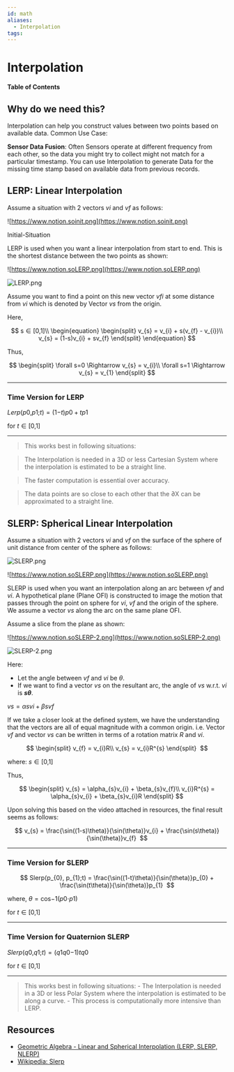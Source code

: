 ```yaml
---
id: math
aliases:
  - Interpolation
tags:
---
```


# Interpolation

**Table of Contents**

## Why do we need this?

Interpolation can help you construct values between two points based on available data. Common Use Case:

**Sensor Data Fusion**: Often Sensors operate at different frequency from each other, so the data you might try to collect might not match for a particular timestamp. You can use Interpolation to generate Data for the missing time stamp based on available data from previous records.

## LERP: Linear Interpolation

Assume a situation with 2 vectors *vi* and *vf* as follows:

![https://www.notion.soinit.png](https://www.notion.soinit.png)

Initial-Situation

LERP is used when you want a linear interpolation from start to end. This is the shortest distance between the two points as shown:

![https://www.notion.soLERP.png](https://www.notion.soLERP.png)

![LERP.png](LERP.png)

Assume you want to find a point on this new vector *vfi* at some distance from *vi* which is denoted by Vector *vs* from the origin.

Here,

$$
s ∈ [0,1]\\
\begin{equation}
\begin{split}
v_{s} = v_{i} + s(v_{f} - v_{i})\\
v_{s} = (1-s)v_{i} + sv_{f}
\end{split}
\end{equation}
$$

Thus,

$$
\begin{split}
\forall s=0 \Rightarrow v_{s} = v_{i}\\
\forall s=1 \Rightarrow v_{s} = v_{1}
\end{split}
$$

---

### Time Version for LERP

*Lerp*(*p*0,*p*1;*t*) = (1−*t*)*p*0 + *tp*1

for *t* ∈ [0,1]

---

> This works best in following situations:
> 

> The Interpolation is needed in a 3D or less Cartesian System where the interpolation is estimated to be a straight line.
> 

> The faster computation is essential over accuracy.
> 

> The data points are so close to each other that the ∂X can be approximated to a straight line.
> 

## SLERP: Spherical Linear Interpolation

Assume a situation with 2 vectors *vi* and *vf* on the surface of the sphere of unit distance from center of the sphere as follows:

![SLERP.png](SLERP.png)

![https://www.notion.soSLERP.png](https://www.notion.soSLERP.png)

SLERP is used when you want an interpolation along an arc between *vf* and *vi*. A hypothetical plane (Plane OFI) is constructed to image the motion that passes through the point on sphere for *vi*, *vf* and the origin of the sphere. We assume a vector *vs* along the arc on the same plane OFI.

Assume a slice from the plane as shown:

![https://www.notion.soSLERP-2.png](https://www.notion.soSLERP-2.png)

![SLERP-2.png](SLERP-2.png)

Here:

- Let the angle between *vf* and *vi* be *θ*.
- If we want to find a vector *vs* on the resultant arc, the angle of *vs* w.r.t. *vi* is ***sθ***.

*vs* = *αsvi* + *βsvf*

If we take a closer look at the defined system, we have the understanding that the vectors are all of equal magnitude with a common origin. i.e. Vector *vf* and vector *vs* can be written in terms of a rotation matrix *R* and *vi*.

$$
\begin{split}
v_{f} = v_{i}R\\
v_{s} = v_{i}R^{s}
\end{split} 
$$

where: *s* ∈ [0,1]

Thus,

$$
\begin{split}
v_{s} = \alpha_{s}v_{i} + \beta_{s}v_{f}\\
v_{i}R^{s} = \alpha_{s}v_{i} + \beta_{s}v_{i}R
\end{split}
$$

Upon solving this based on the video attached in resources, the final result seems as follows:

$$
v_{s} = \frac{\sin((1-s)\theta)}{\sin(\theta)}v_{i} +
\frac{\sin(s\theta)}{\sin(\theta)}v_{f} 
$$

---

### Time Version for SLERP

$$
Slerp(p_{0}, p_{1};t) = \frac{\sin((1-t)\theta)}{\sin(\theta)}p_{0} +
\frac{\sin(t\theta)}{\sin(\theta)}p_{1} 
$$

where, *θ* = cos−1(*p*0⋅*p*1)

for *t* ∈ [0,1]

---

### Time Version for Quaternion SLERP

*Slerp*(*q*0,*q*1;*t*) = (*q*1*q*0−1)*tq*0

for *t* ∈ [0,1]

---

> This works best in following situations: - The Interpolation is needed in a 3D or less Polar System where the interpolation is estimated to be along a curve. - This process is computationally more intensive than LERP.
> 

## Resources

- [Geometric Algebra - Linear and Spherical Interpolation (LERP, SLERP, NLERP)](https://youtu.be/ibkT5ao8kGY?si=7KkgVveXInlWPSht)
- [Wikipedia: Slerp](https://en.wikipedia.org/wiki/Slerp)

